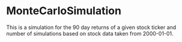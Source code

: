 # MonteCarloSimulation

This is a simulation for the 90 day returns of a given stock ticker and number of simulations based on stock data taken from 2000-01-01.
